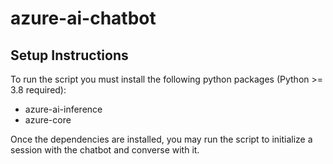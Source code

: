# azure-ai-chatbot

## Setup Instructions

To run the script you must install the following python packages (Python >= 3.8 required):
<ul>
    <li>azure-ai-inference</li>
    <li>azure-core</li>
</ul>

Once the dependencies are installed, you may run the script to initialize a session 
with the chatbot and converse with it.